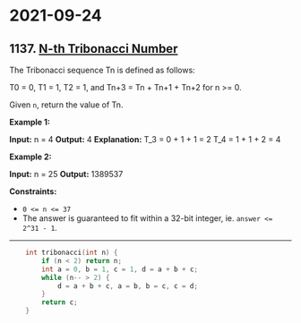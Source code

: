 # 2021-09-24

## 1137. [N-th Tribonacci Number](https://leetcode.com/problems/n-th-tribonacci-number/)

The Tribonacci sequence Tn is defined as follows:

T0 = 0, T1 = 1, T2 = 1, and Tn+3 = Tn \+ Tn+1 \+ Tn+2 for n >= 0.

Given `n`, return the value of Tn.

**Example 1:**

**Input:** n = 4
**Output:** 4
**Explanation:**
T_3 = 0 + 1 + 1 = 2
T_4 = 1 + 1 + 2 = 4

**Example 2:**

**Input:** n = 25
**Output:** 1389537

**Constraints:**

- `0 <= n <= 37`
- The answer is guaranteed to fit within a 32-bit integer, ie. `answer <= 2^31 - 1`.

---

```c++
    int tribonacci(int n) {
        if (n < 2) return n;
        int a = 0, b = 1, c = 1, d = a + b + c;
        while (n-- > 2) {
            d = a + b + c, a = b, b = c, c = d;
        }
        return c;
    }
```
